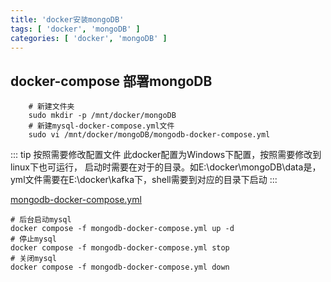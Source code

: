 ```yaml
---
title: 'docker安装mongoDB'
tags: [ 'docker', 'mongoDB' ]
categories: [ 'docker', 'mongoDB' ]
---
```


## docker-compose 部署mongoDB

```shell
    # 新建文件夹
    sudo mkdir -p /mnt/docker/mongoDB
    # 新建mysql-docker-compose.yml文件
    sudo vi /mnt/docker/mongoDB/mongodb-docker-compose.yml
```

::: tip 按照需要修改配置文件
此docker配置为Windows下配置，按照需要修改到linux下也可运行，
启动时需要在对于的目录。如E:\docker\mongoDB\data是，yml文件需要在E:\docker\kafka下，shell需要到对应的目录下启动
:::

[mongodb-docker-compose.yml](mongodb-docker-compose.yml)

```shell
# 后台启动mysql
docker compose -f mongodb-docker-compose.yml up -d
# 停止mysql
docker compose -f mongodb-docker-compose.yml stop    
# 关闭mysql
docker compose -f mongodb-docker-compose.yml down
        
```